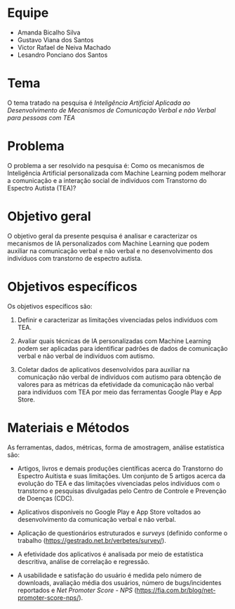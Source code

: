 # Equipe

* Amanda Bicalho Silva
* Gustavo Viana dos Santos
* Victor Rafael de Neiva Machado
* Lesandro Ponciano dos Santos

# Tema
O tema tratado na pesquisa é *Inteligência Artificial Aplicada ao Desenvolvimento de Mecanismos de Comunicação Verbal e não Verbal para pessoas com TEA*

# Problema
O problema a ser resolvido na pesquisa é: Como os mecanismos de Inteligência Artificial personalizada com Machine Learning podem melhorar a comunicação e a interação social de indivíduos com Transtorno do Espectro Autista (TEA)? 

# Objetivo geral
O objetivo geral da presente pesquisa é analisar e caracterizar os mecanismos de IA personalizados com Machine Learning que podem auxiliar na comunicação verbal e não verbal e no desenvolvimento dos indivíduos com transtorno de espectro autista.

# Objetivos específicos
Os objetivos específicos são:

1. Definir e caracterizar as limitações vivenciadas pelos indivíduos com TEA.

2. Avaliar quais técnicas de IA personalizadas com Machine Learning podem ser aplicadas para identificar padrões de dados de comunicação verbal e não verbal de indivíduos com autismo. 

3. Coletar dados de aplicativos desenvolvidos para auxiliar na comunicação não verbal de indivíduos com autismo para obtenção de valores para as métricas da efetividade da comunicação não verbal para indivíduos com TEA por meio das ferramentas Google Play e App Store. 
# Materiais e Métodos


As ferramentas, dados, métricas, forma de amostragem, análise estatística são:

* Artigos, livros e demais produções científicas acerca do Transtorno do Espectro Auitista e suas limitações. Um conjunto de 5 artigos acerca da evolução do TEA e das limitações vivenciadas pelos indivíduos com o transtorno e pesquisas divulgadas pelo Centro de Controle e Prevenção de Doenças (CDC).

* Aplicativos disponíveis no Google Play e App Store voltados ao desenvolvimento da comunicação verbal e não verbal.

* Aplicação de questionários estruturados e *surveys* (definido conforme o trabalho (https://gestrado.net.br/verbetes/survey/).

* A efetividade dos aplicativos é analisada por meio de estatística descritiva, análise de correlação e regressão. 

* A usabilidade e satisfação do usuário é medida pelo número de downloads, avaliação média dos usuários, número de bugs/incidentes reportados e *Net Promoter Score - NPS* (https://fia.com.br/blog/net-promoter-score-nps/). 
